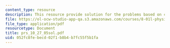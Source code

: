 ```yaml
---
content_type: resource
description: This resource provide solution for the problems based on constant speed.
file: https://ol-ocw-studio-app-qa.s3.amazonaws.com/courses/8-01l-physics-i-classical-mechanics-fall-2005/052fc8febecd02f1b8b4b7fc55f5b1fa_prs_10_27_05sol.pdf
file_type: application/pdf
resourcetype: Document
title: prs_10_27_05sol.pdf
uid: 052fc8fe-becd-02f1-b8b4-b7fc55f5b1fa
---
```

